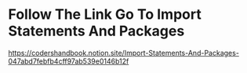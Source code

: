 # Follow The Link Go To Import Statements And Packages
https://codershandbook.notion.site/Import-Statements-And-Packages-047abd7febfb4cff97ab539e0146b12f